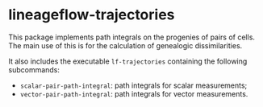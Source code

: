 # lineageflow-trajectories

This package implements path integrals on the progenies of pairs of cells.
The main use of this is for the calculation of genealogic dissimilarities.

It also includes the executable `lf-trajectories` containing the following subcommands:

- `scalar-pair-path-integral`: path integrals for scalar measurements;
- `vector-pair-path-integral`: path integrals for vector measurements.
